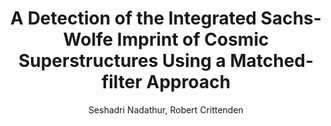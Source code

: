 ---
no: "20"
title: "A Detection of the Integrated Sachs-Wolfe Imprint of Cosmic Superstructures Using a Matched-filter Approach"
arxiv_link: "https://arxiv.org/abs/1608.08638"
arxiv_id: "1608.08638"
author: "Seshadri Nadathur, Robert Crittenden"
reviewed: True
journal: "ApJL, 830, L19 (2016)"
---